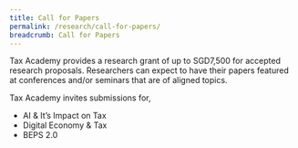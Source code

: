 ```yaml
---
title: Call for Papers
permalink: /research/call-for-papers/
breadcrumb: Call for Papers
---
```

Tax Academy provides a research grant of up to SGD7,500 for accepted research proposals. Researchers can expect to have their papers featured at conferences and/or seminars that are of aligned topics. 

Tax Academy invites submissions for,
-	AI & It’s Impact on Tax
-	Digital Economy & Tax
-	BEPS 2.0